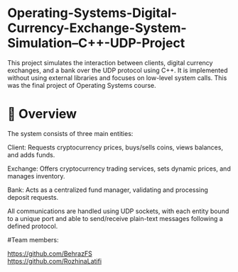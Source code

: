 # Operating-Systems-Digital-Currency-Exchange-System-Simulation–C++-UDP-Project

This project simulates the interaction between clients, digital currency exchanges, and a bank over the UDP protocol using C++. It is implemented without using external libraries and focuses on low-level system calls. This was the final project of Operating Systems course.

# 📌 Overview
The system consists of three main entities:

Client: Requests cryptocurrency prices, buys/sells coins, views balances, and adds funds.

Exchange: Offers cryptocurrency trading services, sets dynamic prices, and manages inventory.

Bank: Acts as a centralized fund manager, validating and processing deposit requests.

All communications are handled using UDP sockets, with each entity bound to a unique port and able to send/receive plain-text messages following a defined protocol.

#Team members:

  https://github.com/BehrazFS <br>
  https://github.com/RozhinaLatifi
